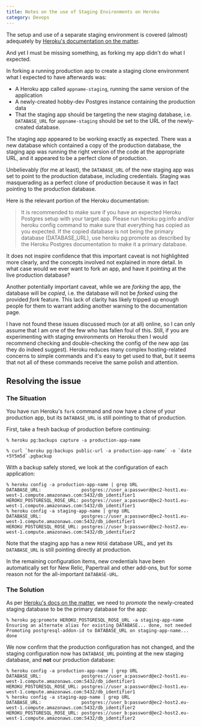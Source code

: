 ```yaml
---
title: Notes on the use of Staging Environments on Heroku
category: Devops
---
```


The setup and use of a separate staging environment is covered (almost)
adequately by [Heroku's documentation on the matter](https://devcenter.heroku.com/articles/fork-app).

And yet I must be missing something, as forking my app didn't do what I
expected.

In forking a running production app to create a staging clone environment what I
expected to have afterwards was:

- A Heroku app called `appname-staging`, running the same version of the
  application
- A newly-created hobby-dev Postgres instance containing the production data
- That the staging app should be targeting the new staging database, i.e.
  `DATABASE_URL` for `appname-staging` should be set to the URL of the
newly-created database.

The staging app appeared to be working exactly as expected. There was a new
database which contained a copy of the production database, the staging app was
running the right version of the code at the appropriate URL, and it appeared to
be a perfect clone of production.

Unbelievably (for me at least), the `DATABASE_URL` of the new staging app was
set to point to the production database, including credentials. Staging was
masquerading as a perfect clone of production because it was in fact pointing to
the production database.

Here is the relevant portion of the Heroku documentation:

> It is recommended to make sure if you have an expected Heroku Postgres setup
> with your target app. Please run heroku pg:info and/or heroku config command
> to make sure that everything has copied as you expected. If the copied
> database is not being the primary database (DATABASE_URL), use heroku
> pg:promote as described by the Heroku Postgres documentation to make it a
> primary database.

It does not inspire confidence that this important caveat is not highlighted
more clearly, and the concepts involved not explained in more detail. In what
case would we ever want to fork an app, and have it pointing at the live
production database?

Another potentially important caveat, while we are *forking* the app, the
database will be *copied*, i.e. the database will not be *forked* using the
provided *fork* feature. This lack of clarity has likely tripped up enough
people for them to warrant adding another warning to the documentation page.

I have not found these issues discussed much (or at all) online, so I can only
assume that I am one of the few who has fallen foul of this. Still, if you are
experimenting with staging environments on Heroku then I would recommend
checking and double-checking the config of the new app (as they do indeed
suggest). Heroku reduces many complex hosting-related concerns to simple
commands and it's easy to get used to that, but it seems that not all of these
commands receive the same polish and attention.

## Resolving the issue

### The Situation

You have run Heroku's `fork` command and now have a clone of your production
app, but its `DATABASE_URL` is still pointing to that of production.

First, take a fresh backup of production before continuing:

`% heroku pg:backups capture -a production-app-name`

``% curl `heroku pg:backups public-url -a production-app-name` -o `date +5Y5m5d`.pgbackup``

With a backup safely stored, we look at the configuration of each application:

```
% heroku config -a production-app-name | grep URL
DATABASE_URL:               postgres://user_a:password@ec2-host1.eu-west-1.compute.amazonaws.com:5432/db_identifier1
HEROKU_POSTGRESQL_ROSE_URL: postgres://user_a:password@ec2-host1.eu-west-1.compute.amazonaws.com:5432/db_identifier1
% heroku config -a staging-app-name | grep URL
DATABASE_URL:               postgres://user_a:password@ec2-host1.eu-west-1.compute.amazonaws.com:5432/db_identifier1
HEROKU_POSTGRESQL_ROSE_URL: postgres://user_b:password@ec2-host2.eu-west-1.compute.amazonaws.com:5432/db_identifier2
```

Note that the staging app has a new `ROSE` database URL, and yet its
`DATABASE_URL` is still pointing directly at production.

In the remaining configuration items, new credentials have been automatically
set for New Relic, Papertrail and other add-ons, but for some reason not for the
all-important `DATABASE-URL`.

### The Solution

As per [Heroku's docs on the
matter](https://devcenter.heroku.com/articles/heroku-postgresql#establish-primary-db),
we need to *promote* the newly-created staging database to be the primary
database for the app:

```
% heroku pg:promote HEROKU_POSTGRESQL_ROSE_URL -a staging-app-name
Ensuring an alternate alias for existing DATABASE... done, not needed
Promoting postgresql-addon-id to DATABASE_URL on staging-app-name... done
```

We now confirm that the production configuration has not changed, and the
staging configuration now has `DATABASE_URL` pointing at the new staging
database, and **not** our production database:

```
% heroku config -a production-app-name | grep URL
DATABASE_URL:               postgres://user_a:password@ec2-host1.eu-west-1.compute.amazonaws.com:5432/db_identifier1
HEROKU_POSTGRESQL_ROSE_URL: postgres://user_a:password@ec2-host1.eu-west-1.compute.amazonaws.com:5432/db_identifier1
% heroku config -a staging-app-name | grep URL
DATABASE_URL:               postgres://user_b:password@ec2-host2.eu-west-1.compute.amazonaws.com:5432/db_identifier2
HEROKU_POSTGRESQL_ROSE_URL: postgres://user_b:password@ec2-host2.eu-west-1.compute.amazonaws.com:5432/db_identifier2
```
